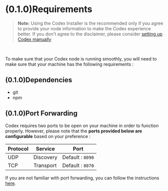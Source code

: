 # (0.1.0)Requirements

> **Note:** Using the Codex Installer is the recommended only if you agree to provide your node information to make the Codex experience better. If you don't agree to the disclaimer, please consider [setting up Codex manually](../quick-start.md)

<br />

To make sure that your Codex node is running smoothly, you will need to make sure that your machine has the following requirements :

## (0.1.0)Dependencies

- git
- npm

## (0.1.0)Port Forwarding

Codex requires two ports to be open on your machine in order to function properly. However, please note that the **ports provided below are configurable** based on your preference :

   | Protocol | Service   | Port   |
   | -------- | --------- | ------ |
   | UDP      | Discovery | Default : `8090` |
   | TCP      | Transport | Default : `8070` |

If you are not familiar with port forwarding, you can follow the instructions [here](https://www.noip.com/support/knowledgebase/general-port-forwarding-guide/).